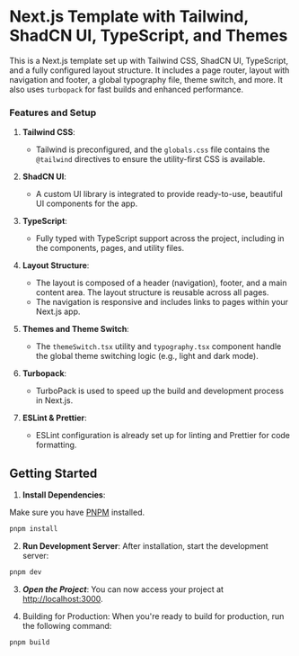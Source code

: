 # Next.js Template with Tailwind, ShadCN UI, TypeScript, and Themes

This is a Next.js template set up with Tailwind CSS, ShadCN UI, TypeScript, and a fully configured layout structure. It includes a page router, layout with navigation and footer, a global typography file, theme switch, and more. It also uses `turbopack` for fast builds and enhanced performance.

### Features and Setup

1. **Tailwind CSS**:
   - Tailwind is preconfigured, and the `globals.css` file contains the `@tailwind` directives to ensure the utility-first CSS is available.
2. **ShadCN UI**:

   - A custom UI library is integrated to provide ready-to-use, beautiful UI components for the app.

3. **TypeScript**:

   - Fully typed with TypeScript support across the project, including in the components, pages, and utility files.

4. **Layout Structure**:

   - The layout is composed of a header (navigation), footer, and a main content area. The layout structure is reusable across all pages.
   - The navigation is responsive and includes links to pages within your Next.js app.

5. **Themes and Theme Switch**:

   - The `themeSwitch.tsx` utility and `typography.tsx` component handle the global theme switching logic (e.g., light and dark mode).

6. **Turbopack**:

   - TurboPack is used to speed up the build and development process in Next.js.

7. **ESLint & Prettier**:
   - ESLint configuration is already set up for linting and Prettier for code formatting.

## Getting Started

1. **Install Dependencies**:

Make sure you have [PNPM](https://pnpm.io/) installed.

```bash
pnpm install
```

2. **Run Development Server**:
   After installation, start the development server:

```bash
pnpm dev
```

3. **_Open the Project_**:
   You can now access your project at [http://localhost:3000](http://localhost:3000).

4. Building for Production:
   When you're ready to build for production, run the following command:

```bash
pnpm build
```
